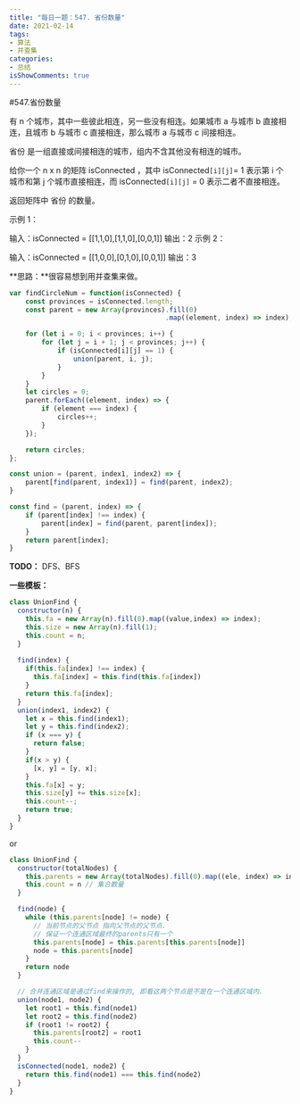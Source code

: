 ```yaml
---
title: "每日一题：547. 省份数量"
date: 2021-02-14
tags:
- 算法
- 并查集
categories:
- 总结
isShowComments: true
---
```


#547.省份数量

有 n 个城市，其中一些彼此相连，另一些没有相连。如果城市 a 与城市 b 直接相连，且城市 b 与城市 c 直接相连，那么城市 a 与城市 c 间接相连。

省份 是一组直接或间接相连的城市，组内不含其他没有相连的城市。

给你一个 n x n 的矩阵 isConnected ，其中 isConnected`[i][j]`= 1 表示第 i 个城市和第 j 个城市直接相连，而 isConnected`[i][j]` = 0 表示二者不直接相连。

返回矩阵中 省份 的数量。

 

示例 1：

输入：isConnected = [[1,1,0],[1,1,0],[0,0,1]]
输出：2
示例 2：

输入：isConnected = [[1,0,0],[0,1,0],[0,0,1]]
输出：3

**思路：**很容易想到用并查集来做。

```javascript
var findCircleNum = function(isConnected) {
    const provinces = isConnected.length;
    const parent = new Array(provinces).fill(0)
                                       .map((element, index) => index);

    for (let i = 0; i < provinces; i++) {
        for (let j = i + 1; j < provinces; j++) {
            if (isConnected[i][j] == 1) {
                union(parent, i, j);
            }
        }
    }
    let circles = 0;
    parent.forEach((element, index) => {
        if (element === index) {
            circles++;
        }
    });

    return circles;
};

const union = (parent, index1, index2) => {
    parent[find(parent, index1)] = find(parent, index2);
}

const find = (parent, index) => {
    if (parent[index] !== index) {
        parent[index] = find(parent, parent[index]);
    }
    return parent[index];
}
```

**TODO：** DFS、BFS

**一些模板：**



```javascript
class UnionFind {
  constructor(n) {
    this.fa = new Array(n).fill(0).map((value,index) => index);
    this.size = new Array(n).fill(1);
    this.count = n;
  }
  
  find(index) {
    if(this.fa[index] !== index) {
      this.fa[index] = this.find(this.fa[index])
    }
    return this.fa[index];
  }
  union(index1, index2) {
    let x = this.find(index1);
    let y = this.find(index2);
    if (x === y) {
      return false;
    }
    if(x > y) {
      [x, y] = [y, x];
    }
    this.fa[x] = y;
    this.size[y] += this.size[x];
    this.count--;
    return true;
  }
}

```

or 

```javascript
class UnionFind {
  constructor(totalNodes) {
    this.parents = new Array(totalNodes).fill(0).map((ele, index) => index)
    this.count = n // 集合数量
  }

  find(node) {
    while (this.parents[node] != node) {
      // 当前节点的父节点 指向父节点的父节点.
      // 保证一个连通区域最终的parents只有一个
      this.parents[node] = this.parents[this.parents[node]]
      node = this.parents[node]
    }
    return node
  }

  // 合并连通区域是通过find来操作的, 即看这两个节点是不是在一个连通区域内.
  union(node1, node2) {
    let root1 = this.find(node1)
    let root2 = this.find(node2)
    if (root1 != root2) {
      this.parents[root2] = root1
      this.count--
    }
  }
  isConnected(node1, node2) {
    return this.find(node1) === this.find(node2)
  }
} 
```

